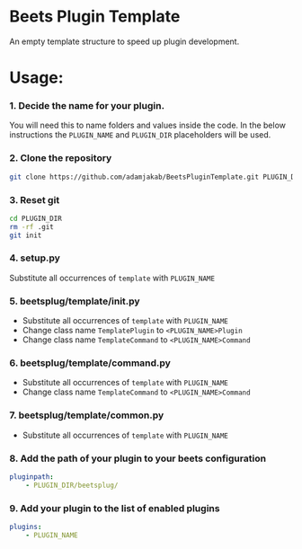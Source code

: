 # Beets Plugin Template

An empty template structure to speed up plugin development.


# Usage:

### 1. Decide the name for your plugin. 
You will need this to name folders and values inside the code.
In the below instructions the `PLUGIN_NAME` and `PLUGIN_DIR` placeholders will be used. 

### 2. Clone the repository
```bash
git clone https://github.com/adamjakab/BeetsPluginTemplate.git PLUGIN_DIR
```

### 3. Reset git
```bash
cd PLUGIN_DIR
rm -rf .git
git init
```

### 4. setup.py
Substitute all occurrences of `template` with `PLUGIN_NAME`

### 5. beetsplug/template/__init__.py
- Substitute all occurrences of `template` with `PLUGIN_NAME`
- Change class name `TemplatePlugin` to `<PLUGIN_NAME>Plugin`
- Change class name `TemplateCommand` to `<PLUGIN_NAME>Command`

### 6. beetsplug/template/command.py
- Substitute all occurrences of `template` with `PLUGIN_NAME`
- Change class name `TemplateCommand` to `<PLUGIN_NAME>Command`

### 7. beetsplug/template/common.py
- Substitute all occurrences of `template` with `PLUGIN_NAME`

### 8. Add the path of your plugin to your beets configuration
```yaml
pluginpath:
    - PLUGIN_DIR/beetsplug/
```

### 9. Add your plugin to the list of enabled plugins
```yaml
plugins:
    - PLUGIN_NAME
```

